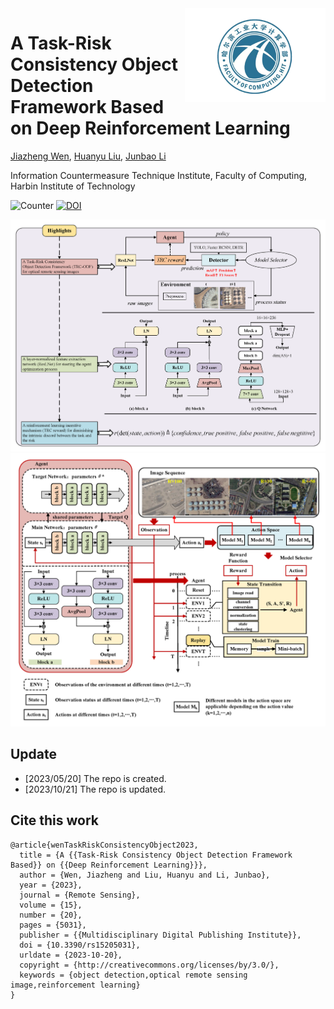 <img src="https://raw.githubusercontent.com/JoshuaWenHIT/PicBed/master/UniversityPattern.png" height="150px" align="right">

# A Task-Risk Consistency Object Detection Framework Based on Deep Reinforcement Learning

[Jiazheng Wen](https://orcid.org/0000-0001-7387-4970), [Huanyu Liu](http://homepage.hit.edu.cn/liuhuanyu), [Junbao Li](http://homepage.hit.edu.cn/lijunbao)

Information Countermeasure Technique Institute, Faculty of Computing, Harbin Institute of Technology

![Counter](https://api.infinitescript.com/badgen/count?name=JoshuaWenHIT/CV-RL)
[![DOI](https://img.shields.io/badge/arXiv-2309.00610-b31b1b.svg)](https://doi.org/10.3390/rs15205031)

![HeighLights](https://raw.githubusercontent.com/JoshuaWenHIT/PicBed/master/GA.png)
![FrameWork](https://raw.githubusercontent.com/JoshuaWenHIT/PicBed/master/3-scheme.png)

## Update

- [2023/05/20] The repo is created.
- [2023/10/21] The repo is updated.

## Cite this work

```
@article{wenTaskRiskConsistencyObject2023,
  title = {A {{Task-Risk Consistency Object Detection Framework Based}} on {{Deep Reinforcement Learning}}},
  author = {Wen, Jiazheng and Liu, Huanyu and Li, Junbao},
  year = {2023},
  journal = {Remote Sensing},
  volume = {15},
  number = {20},
  pages = {5031},
  publisher = {{Multidisciplinary Digital Publishing Institute}},
  doi = {10.3390/rs15205031},
  urldate = {2023-10-20},
  copyright = {http://creativecommons.org/licenses/by/3.0/},
  keywords = {object detection,optical remote sensing image,reinforcement learning}
}
```

